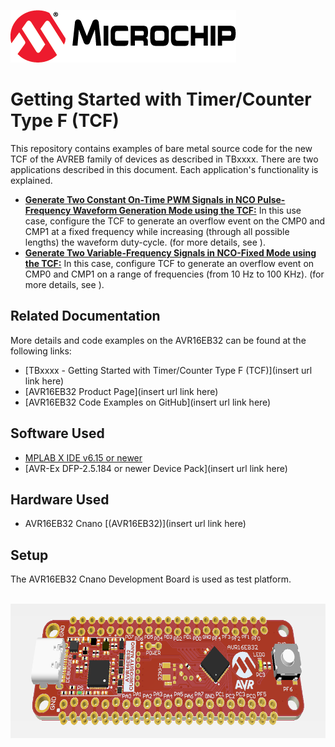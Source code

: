 [![MCHP](./images/microchip.png)](https://www.microchip.com)

# Getting Started with Timer/Counter Type F (TCF)

This repository contains examples of bare metal source code for the new TCF of the AVREB family of devices as described in TBxxxx. There are two applications described in this document. Each application's functionality is explained.

 * [<strong>Generate Two Constant On-Time PWM Signals in NCO Pulse-Frequency Waveform Generation Mode using the TCF:</strong>](./NCO-Pulse/readme.md) In this use case, configure the TCF to  generate an overflow event on the CMP0 and CMP1 at a fixed frequency while increasing (through all possible lengths) the waveform duty-cycle. (for more details, see [<strong></strong>]()).
  * [<strong>Generate Two Variable-Frequency Signals in NCO-Fixed Mode using the TCF:</strong>](./NCO-Fixed/readme.md)  [<strong></strong>]() In this case, configure TCF to generate an overflow event on CMP0 and CMP1 on a range of frequencies (from 10 Hz to 100 KHz).
 (for more details, see [<strong></strong>]()).

## Related Documentation
More details and code examples on the AVR16EB32 can be found at the following links:
- [TBxxxx - Getting Started with Timer/Counter Type F (TCF)](insert url link here)
- [AVR16EB32 Product Page](insert url link here)
- [AVR16EB32 Code Examples on GitHub](insert url link here)

## Software Used
- [MPLAB X IDE v6.15 or newer](https://www.microchip.com/en-us/tools-resources/develop/mplab-x-ide)
- [AVR-Ex DFP-2.5.184 or newer Device Pack](insert url link here)

## Hardware Used
- AVR16EB32 Cnano [(AVR16EB32)](insert url link here)

## Setup
The AVR16EB32 Cnano Development Board is used as test platform.

<br><img src="images/AVR16EB32_Cnano_Board.png">